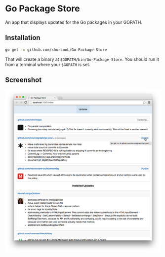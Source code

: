 Go Package Store
================

An app that displays updates for the Go packages in your GOPATH.

Installation
------------

```bash
go get -u github.com/shurcooL/Go-Package-Store
```

That will create a binary at `$GOPATH/bin/Go-Package-Store`. You should run it from a terminal where your `$GOPATH` is set.

Screenshot
----------

![](Screenshot.png)
